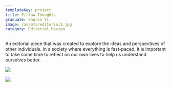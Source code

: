 ```yaml
---
templateKey: project
title: Pillow Thoughts
graduate: Sharon Yi
image: /assets/editorial1.jpg
category: Editorial Design
---
```

An editorial piece that was created to explore the ideas and perspectives of other individuals. In a society where everything is fast-paced, it is important to take some time to reflect on our own lives to help us understand ourselves better.

![](/assets/editorial2.jpg)

![](/assets/editorial3.jpg)
